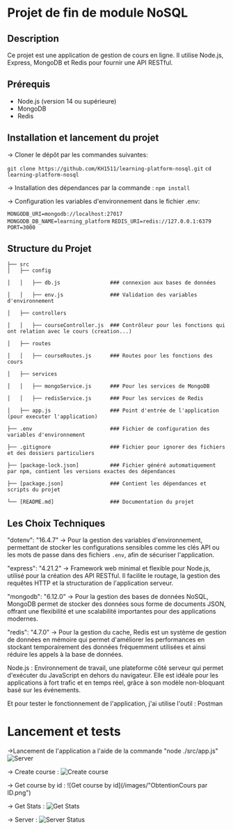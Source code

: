 # Projet de fin de module NoSQL

## Description
Ce projet est une application de gestion de cours en ligne. Il utilise Node.js, Express, MongoDB et Redis pour fournir une API RESTful.


## Prérequis

- Node.js (version 14 ou supérieure)
- MongoDB
- Redis

## Installation et lancement du projet


-> Cloner le dépôt par les commandes suivantes:

```git clone https://github.com/KH1511/learning-platform-nosql.git```
```cd learning-platform-nosql```

-> Installation des dépendances par la commande :
`npm install`

-> Configuration les variables d'environnement dans le fichier .env:

```MONGODB_URI=mongodb://localhost:27017```
```MONGODB_DB_NAME=learning_platform```
```REDIS_URI=redis://127.0.0.1:6379```
```PORT=3000```

## Structure du Projet
```
├── src
│   ├── config

│   │   ├── db.js                ### connexion aux bases de données

│   │   ├── env.js               ### Validation des variables d'environnement

│   ├── controllers

│   │   ├── courseController.js  ### Contrôleur pour les fonctions qui ont relation avec le cours (creation...)

│   ├── routes

│   │   ├── courseRoutes.js      ### Routes pour les fonctions des cours

│   ├── services

│   │   ├── mongoService.js      ### Pour les services de MongoDB

│   │   ├── redisService.js      ### Pour les services de Redis

│   ├── app.js                   ### Point d'entrée de l'application (pour executer l'application)

├── .env                         ### Fichier de configuration des variables d'environnement

├── .gitignore                   ### Fichier pour ignorer des fichiers et des dossiers particuliers

├── [package-lock.json]          ### Fichier généré automatiquement par npm, contient les versions exactes des dépendances

├── [package.json]               ### Contient les dépendances et scripts du projet

└── [README.md]                  ### Documentation du projet
```
## Les Choix Techniques 

   "dotenv": "16.4.7"  -> Pour la gestion des variables d'environnement, permettant de stocker les configurations sensibles comme les clés API ou les mots de passe dans des fichiers `.env`, afin de sécuriser l'application.
   
   "express": "4.21.2" -> Framework web minimal et flexible pour Node.js, utilisé pour la création des API RESTful. Il facilite le routage, la gestion des requêtes HTTP et la structuration de l'application serveur.
   
   "mongodb": "6.12.0" -> Pour la gestion des bases de données NoSQL, MongoDB permet de stocker des données sous forme de documents JSON, offrant une flexibilité et une scalabilité importantes pour des applications modernes.
   
   "redis": "4.7.0"    -> Pour la gestion du cache, Redis est un système de gestion de données en mémoire qui permet d'améliorer les performances en stockant temporairement des données fréquemment utilisées et ainsi réduire les appels à la base de données.
   
   Node.js : Environnement de travail, une plateforme côté serveur qui permet d'exécuter du JavaScript en dehors du navigateur. Elle est idéale pour les applications à fort trafic et en temps réel, grâce à son modèle non-bloquant basé sur les événements.

   Et pour tester le fonctionnement de l'application, j'ai utilise l'outil : Postman

   # Lancement et tests 

   ->Lancement de l'application a l'aide de la commande "node ./src/app.js"
   ![Server](/images/LancementServeur.png)
   
   -> Create course : 
   ![Create course](/images/InsertionCours.png)

   -> Get course by id :
   ![Get course by id](/images/"ObtentionCours par ID.png")

   -> Get Stats :
   ![Get Stats](/images/ObtentionStats.png)

   -> Server :
   ![Server Status](/images/DataCachePreuve.png) 

